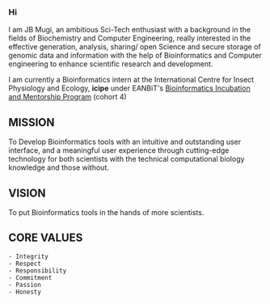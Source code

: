 ### Hi 
I am JB Mugi, an ambitious Sci-Tech enthusiast with a background in the fields of Biochemistry and Computer Engineering, really interested in the effective generation, analysis, sharing/ open Science and secure storage of genomic data and information with the help of Bioinformatics and Computer engineering to enhance scientific research and development.

I am currently a Bioinformatics intern at the International Centre for Insect Physiology and Ecology, **icipe** under EANBiT's [Bioinformatics Incubation and Mentorship Program](https://eanbit.icipe.org/?page_id=1664) (cohort 4)


## MISSION
To Develop Bioinformatics tools with an intuitive and outstanding user interface, and a meaningful user experience through cutting-edge technology  for both scientists with the technical computational biology knowledge and those without.

## VISION
To put Bioinformatics tools in the hands of more scientists.

## CORE VALUES
    - Integrity
    - Respect
    - Responsibility
    - Commitment
    - Passion
    - Honesty


